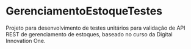 # GerenciamentoEstoqueTestes
Projeto para desenvolvimento de testes unitários para validação de API REST de gerenciamento de estoques, baseado no curso da Digital Innovation One.
